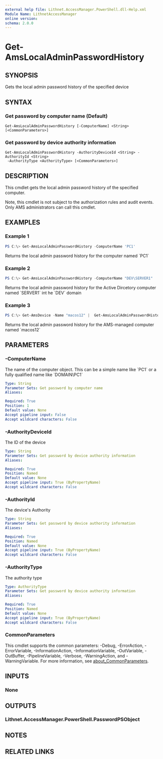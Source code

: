 ```yaml
---
external help file: Lithnet.AccessManager.PowerShell.dll-Help.xml
Module Name: LithnetAccessManager
online version:
schema: 2.0.0
---
```


# Get-AmsLocalAdminPasswordHistory

## SYNOPSIS
Gets the local admin password history of the specified device

## SYNTAX

### Get password by computer name (Default)
```
Get-AmsLocalAdminPasswordHistory [-ComputerName] <String> [<CommonParameters>]
```

### Get password by device authority information
```
Get-AmsLocalAdminPasswordHistory -AuthorityDeviceId <String> -AuthorityId <String>
 -AuthorityType <AuthorityType> [<CommonParameters>]
```

## DESCRIPTION
This cmdlet gets the local admin password history of the specified computer.

Note, this cmdlet is not subject to the authorization rules and audit events.
Only AMS administrators can call this cmdlet.

## EXAMPLES

### Example 1
```powershell
PS C:\> Get-AmsLocalAdminPasswordHistory -ComputerName 'PC1'
```

Returns the local admin password history for the computer named \`PC1\`

### Example 2
```powershell
PS C:\> Get-AmsLocalAdminPasswordHistory -ComputerName "DEV\SERVER1"
```

Returns the local admin password history for the Active Dircetory computer named \`SERVER1\` int he \`DEV\` domain

### Example 3
```powershell
PS C:\> Get-AmsDevice -Name "macos12" |  Get-AmsLocalAdminPasswordHistory
```

Returns the local admin password history for the AMS-managed computer named \`macos12\`

## PARAMETERS

### -ComputerName
The name of the computer object.
This can be a simple name like \`PC1\` or a fully qualified name like \`DOMAIN\PC1\`

```yaml
Type: String
Parameter Sets: Get password by computer name
Aliases:

Required: True
Position: 1
Default value: None
Accept pipeline input: False
Accept wildcard characters: False
```

### -AuthorityDeviceId
The ID of the device

```yaml
Type: String
Parameter Sets: Get password by device authority information
Aliases:

Required: True
Position: Named
Default value: None
Accept pipeline input: True (ByPropertyName)
Accept wildcard characters: False
```

### -AuthorityId
The device's Authority

```yaml
Type: String
Parameter Sets: Get password by device authority information
Aliases:

Required: True
Position: Named
Default value: None
Accept pipeline input: True (ByPropertyName)
Accept wildcard characters: False
```

### -AuthorityType
The authority type

```yaml
Type: AuthorityType
Parameter Sets: Get password by device authority information
Aliases:

Required: True
Position: Named
Default value: None
Accept pipeline input: True (ByPropertyName)
Accept wildcard characters: False
```

### CommonParameters
This cmdlet supports the common parameters: -Debug, -ErrorAction, -ErrorVariable, -InformationAction, -InformationVariable, -OutVariable, -OutBuffer, -PipelineVariable, -Verbose, -WarningAction, and -WarningVariable. For more information, see [about_CommonParameters](http://go.microsoft.com/fwlink/?LinkID=113216).

## INPUTS

### None
## OUTPUTS

### Lithnet.AccessManager.PowerShell.PasswordPSObject
## NOTES

## RELATED LINKS

